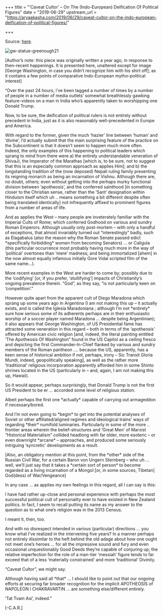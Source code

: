 +++
title = "‘Caveat Cultor’ – On The (Indo-European) Deification Of Political Figures"
date = "2019-06-29"
upstream_url = "https://aryaakasha.com/2019/06/29/caveat-cultor-on-the-indo-european-deification-of-political-figures/"

+++

Source: [here](https://aryaakasha.com/2019/06/29/caveat-cultor-on-the-indo-european-deification-of-political-figures/).



![gw-statue-greenough21](https://aryaakasha.files.wordpress.com/2019/06/gw-statue-greenough21.jpg?w=353&h=460)

\[Author’s note: this piece was originally written a year ago, in response to then-recent happenings. It is presented here, unaltered except for image \[George Washington, in case you didn’t recognize him with his shirt off\]; as it contains a few points of comparative Indo-European mytho-political interest\]



“Over the past 24 hours, i’ve been tagged a number of times by a number of people in a number of media outlets’ somewhat breathlessly gawking feature-videos on a man in India who’s apparently taken to worshipping one Donald Trump.



Now, to be sure, the deification of political rulers is not entirely without precedent in India, just as it is also reasonably well-precedented in Europe and America.



With regard to the former, given the much ‘hazier’ line between ‘human’ and ‘divine’, I’d actually submit that the main surprising feature of the practice on the Subcontinent is that it doesn’t seem to happen much more often. Indeed, the only examples of this happening to political leaders which sprang to mind from there were a) the entirely understandable veneration of ShivaJi, the Imperator of the Marathas \[which is, to be sure, not to suggest that this is an especially common approach as applies Him\]; and b) the longstanding tradition of the (now deposed) Nepali ruling family presenting its reigning monarch as being an incarnation of Vishnu. Although there are, no doubt, others; even without getting into the perhaps murky functional division between ‘apotheosis’, and the conferred sainthood \[in something closer to the Christian sense, rather than the ‘Sant’ designation within Hinduism itself which uh .. means something a bit different despite often being translated identically\] not infrequently affixed to prominent figures from a number of areas of life.



And as applies the West – many people are inveterately familiar with the Imperial Cults of Rome; which conferred Godhood on various and sundry Roman Emperors. Although usually only post-mortem – with only a handful of exceptions, that almost invariably turned out “interestingly” badly, such as Elagabalus (also the reason why the Roman Senate passed edict \*specifically forbidding\* women from becoming Senators) … or Caligula (this particular occurrence most probably having much more in the way of ‘political’ overtones than ‘mere’ madness; and being immortalized \[ahem\] in the now almost equally infamous initially Gore Vidal scripted film of the same name…).



More recent examples in the West are harder to come by; possibly due to the ‘codifying’ \[or, if you prefer, ‘stultifying’\] impacts of Christianity’s ongoing prevalence therein. “God”, as they say, “is not particularly keen on ‘competition’.”



However quite apart from the apparent cult of Diego Maradona which sprang up some years ago in Argentina (I am not making this up – it actually exists, and is called the Iglesia Maradoniana ; although I’m not \*entirely\* sure how serious some of its adherents perhaps are in their enthusiastic worship of a soccer player named Maradona … despite being Argentinian); it also appears that George Washington, of US Presidential fame has attracted some veneration in this regard – both in terms of the ‘apotheosis’ offered by American civic religion \[and, indeed, the literal painting entitled ‘The Apotheosis Of Washington” found in the US Capitol as a ceiling fresco and depicting the first Commander-In-Chief flanked by various and sundry members of the Roman pantheon …. because the US, apparently, has a keen sense of historical ambition if not, perhaps, irony – Sic Transit Gloria Mundi, indeed, geopolitically speaking\], as well as the rather more ‘traditional’ religious incorporation apparently afforded him in some Shinto shrines located in the US (particularly in – and, again, I am not making this up, Hawaii).



So it would appear, perhaps surprisingly, that Donald Trump is not the first US President to be er … accorded some level of religious station.

Albeit perhaps the first one \*actually\* capable of carrying out armageddon if necessary/bored.



And I’m not even going to \*begin\* to get into the potential analyses of Soviet or other affiliated/aligned regimes and ideological trains’ ways of regarding \*their\* numifold luminaries. Particularly in some of the more .. frontier areas wherein the belief-structures and ‘Great Men’ of Marxist “Historical Materialism” collided headlong with far older, more esoteric – or even downright \*arcane\* – approaches, and produced some seriously intriguing ‘syncretic’ developments as a result.



\[Also, an obligatory mention at this point, from the \*other\* side of the Russian Civil War, for a certain Baron von Ungern Sternberg – who uh … well, we’ll just say that it takes a \*certain sort of person\* to become regarded as a living incarnation of a Mongol \[or, in some sources, Tibetan\] God(dess) of War/Vengeance\]



In any case … as applies my own feelings in this regard, all I can say is this:



I have had rather up-close and personal experience with perhaps the most successful political cult of personality ever to have existed in New Zealand politics. In fact, I seem to recall putting its name as my answer to the question as to what one’s religion was in the 2013 Census.

I meant it, then, too.



And with no disrespect intended in various (particular) directions … you know what I’ve realized in the intervening five years? In a manner perhaps not entirely dissimilar to the heft behind the old adage about how one ought not meet one’s heroes … for all the impressive sound and fury and even occasional unquestionably Good Deeds they’re capable of conjuring up; the relative imperfection for the role of a man-tier ‘messiah’ figure tends to far exceed that of a less ‘materially constrained’ and more ‘traditional’ Divinity.



“Caveat Cultor”, we might say.



Although having said all \*that\* … I should like to point out that our ongoing efforts at securing far broader recognition for the implicit APOTHEOSIS of NAPOLEON I CHAKRAVARTIN … are something else/different entirely.



‘Tat Tvam Asi’, indeed.”



\[-C.A.R.\]
